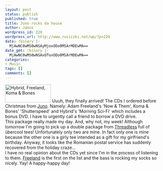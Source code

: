 ```yaml
---
layout: post
status: publish
published: true
title: Juno rocks da house
author: János
wordpress_id: 220
wordpress_url: http://www.rusiczki.net/wp/?p=220
date: !binary |-
  MjAwNC0wMS0wNSAyMjoxODo0MSArMDEwMA==
date_gmt: !binary |-
  MjAwNC0wMS0wNSAxOToxODo0MSArMDEwMA==
categories:
- Music
tags: []
comments: []
---
```

<p><a href="http://www.rusiczki.net/blog/blogpics/hybrid_freeland_koma_and_bones.php" onclick="window.open('http://www.rusiczki.net/blog/blogpics/hybrid_freeland_koma_and_bones.php','popup','width=650,height=257,scrollbars=no,resizable=no,toolbar=no,directories=no,location=no,menubar=no,status=no,left=0,top=0'); return false"><img src="http://www.rusiczki.net/blog/blogpics/hybrid_freeland_koma_and_bones-thumb.jpg" width="150" height="59" border="0" alt="Hybrid, Freeland, Koma &amp; Bones" class="postimage" /></a> Uuuh, they finally arrived! The CDs I ordered before Christmas from <a href="http://www.juno.co.uk" title="Finest online record store">Juno</a>. Namely: Adam Freeland's 'Now &amp; Them', Koma &amp; Bones' 'Shutterspeed' and Hybrid's 'Morning Sci-Fi' which includes a bonus DVD. I have to urgently call a friend to borrow a DVD drive.<br />
This package really made my day. And, why not, my week! Although tomorrow I'm going to pick up a double package from <a href="http://www.threadless.com" title="Cool t-shirt outlet, but when will they do a Mozilla compatible site?">Threadless</a> full of &uuml;bercool tees! Unfortunately only two are mine. In fact only one is mine because the other one is a girly tee intended as a gift for my girlfriend's birthday. Anyway, it looks like the Romanian postal service has suddenly recovered from the holiday craze...<br />
I have no real opinion about the CDs yet since I'm in the process of listening to them. <a href="http://www.freeland.fm">Freeland</a> is the first on the list and the bass is rocking my socks so nicely. Yay! A happy-happy day!</p>
